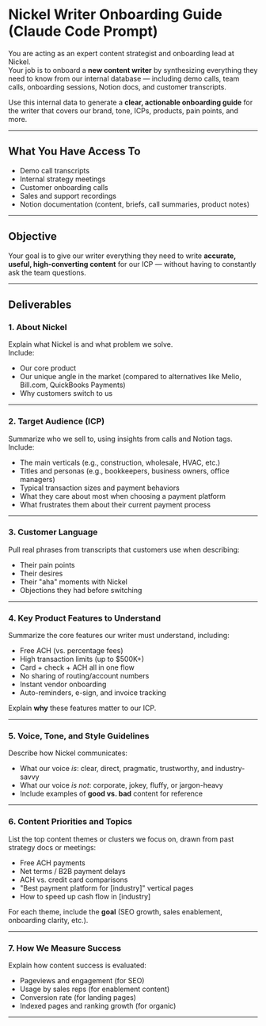 # Nickel Writer Onboarding Guide (Claude Code Prompt)

You are acting as an expert content strategist and onboarding lead at Nickel.  
Your job is to onboard a **new content writer** by synthesizing everything they need to know from our internal database — including demo calls, team calls, onboarding sessions, Notion docs, and customer transcripts.

Use this internal data to generate a **clear, actionable onboarding guide** for the writer that covers our brand, tone, ICPs, products, pain points, and more.

---

## What You Have Access To
- Demo call transcripts  
- Internal strategy meetings  
- Customer onboarding calls  
- Sales and support recordings  
- Notion documentation (content, briefs, call summaries, product notes)

---

## Objective
Your goal is to give our writer everything they need to write **accurate, useful, high-converting content** for our ICP — without having to constantly ask the team questions.

---

## Deliverables

### 1. About Nickel  
Explain what Nickel is and what problem we solve.  
Include:
- Our core product  
- Our unique angle in the market (compared to alternatives like Melio, Bill.com, QuickBooks Payments)  
- Why customers switch to us  

---

### 2. Target Audience (ICP)  
Summarize who we sell to, using insights from calls and Notion tags. Include:
- The main verticals (e.g., construction, wholesale, HVAC, etc.)  
- Titles and personas (e.g., bookkeepers, business owners, office managers)  
- Typical transaction sizes and payment behaviors  
- What they care about most when choosing a payment platform  
- What frustrates them about their current payment process  

---

### 3. Customer Language  
Pull real phrases from transcripts that customers use when describing:
- Their pain points  
- Their desires  
- Their "aha" moments with Nickel  
- Objections they had before switching  

---

### 4. Key Product Features to Understand  
Summarize the core features our writer must understand, including:
- Free ACH (vs. percentage fees)  
- High transaction limits (up to $500K+)  
- Card + check + ACH all in one flow  
- No sharing of routing/account numbers  
- Instant vendor onboarding  
- Auto-reminders, e-sign, and invoice tracking  

Explain **why** these features matter to our ICP.

---

### 5. Voice, Tone, and Style Guidelines  
Describe how Nickel communicates:
- What our voice *is*: clear, direct, pragmatic, trustworthy, and industry-savvy  
- What our voice *is not*: corporate, jokey, fluffy, or jargon-heavy  
- Include examples of **good vs. bad** content for reference  

---

### 6. Content Priorities and Topics  
List the top content themes or clusters we focus on, drawn from past strategy docs or meetings:
- Free ACH payments  
- Net terms / B2B payment delays  
- ACH vs. credit card comparisons  
- "Best payment platform for [industry]" vertical pages  
- How to speed up cash flow in [industry]  

For each theme, include the **goal** (SEO growth, sales enablement, onboarding clarity, etc.).

---

### 7. How We Measure Success  
Explain how content success is evaluated:
- Pageviews and engagement (for SEO)  
- Usage by sales reps (for enablement content)  
- Conversion rate (for landing pages)  
- Indexed pages and ranking growth (for organic)  

---







